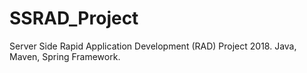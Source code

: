 # SSRAD_Project
Server Side Rapid Application Development (RAD) Project 2018. Java, Maven, Spring Framework.
